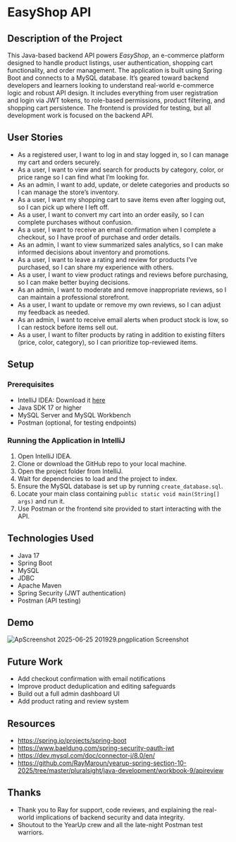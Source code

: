 # EasyShop API

## Description of the Project

This Java-based backend API powers *EasyShop*, an e-commerce platform designed to handle product listings, user authentication, shopping cart functionality, and order management. The application is built using Spring Boot and connects to a MySQL database. It’s geared toward backend developers and learners looking to understand real-world e-commerce logic and robust API design. It includes everything from user registration and login via JWT tokens, to role-based permissions, product filtering, and shopping cart persistence. The frontend is provided for testing, but all development work is focused on the backend API.


## User Stories

- As a registered user, I want to log in and stay logged in, so I can manage my cart and orders securely.
- As a user, I want to view and search for products by category, color, or price range so I can find what I’m looking for.
- As an admin, I want to add, update, or delete categories and products so I can manage the store’s inventory.
- As a user, I want my shopping cart to save items even after logging out, so I can pick up where I left off.
- As a user, I want to convert my cart into an order easily, so I can complete purchases without confusion.
- As a user, I want to receive an email confirmation when I complete a checkout, so I have proof of purchase and order details.
- As an admin, I want to view summarized sales analytics, so I can make informed decisions about inventory and promotions.
- As a user, I want to leave a rating and review for products I’ve purchased, so I can share my experience with others.
- As a user, I want to view product ratings and reviews before purchasing, so I can make better buying decisions.
- As an admin, I want to moderate and remove inappropriate reviews, so I can maintain a professional storefront.
- As a user, I want to update or remove my own reviews, so I can adjust my feedback as needed.
- As an admin, I want to receive email alerts when product stock is low, so I can restock before items sell out.
- As a user, I want to filter products by rating in addition to existing filters (price, color, category), so I can prioritize top-reviewed items.

## Setup

### Prerequisites

- IntelliJ IDEA: Download it [here](https://www.jetbrains.com/idea/download/)
- Java SDK 17 or higher
- MySQL Server and MySQL Workbench
- Postman (optional, for testing endpoints)

### Running the Application in IntelliJ

1. Open IntelliJ IDEA.
2. Clone or download the GitHub repo to your local machine.
3. Open the project folder from IntelliJ.
4. Wait for dependencies to load and the project to index.
5. Ensure the MySQL database is set up by running `create_database.sql`.
6. Locate your main class containing `public static void main(String[] args)` and run it.
7. Use Postman or the frontend site provided to start interacting with the API.

## Technologies Used

- Java 17
- Spring Boot
- MySQL
- JDBC
- Apache Maven
- Spring Security (JWT authentication)
- Postman (API testing)

## Demo

![Ap![Screenshot 2025-06-25 201929.png](../../../../../Pictures/Screenshots/Screenshot%202025-06-25%20201929.png)plication Screenshot](path/to/your/screenshot.png)

## Future Work

- Add checkout confirmation with email notifications
- Improve product deduplication and editing safeguards
- Build out a full admin dashboard UI
- Add product rating and review system

## Resources

- https://spring.io/projects/spring-boot
- https://www.baeldung.com/spring-security-oauth-jwt
- https://dev.mysql.com/doc/connector-j/8.0/en/
- https://github.com/RayMaroun/yearup-spring-section-10-2025/tree/master/pluralsight/java-development/workbook-9/apireview

## Thanks

- Thank you to Ray for support, code reviews, and explaining the real-world implications of backend security and data integrity.
- Shoutout to the YearUp crew and all the late-night Postman test warriors.